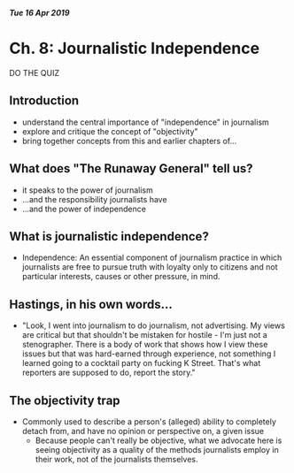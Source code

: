 ***Tue 16 Apr 2019***

# Ch. 8: Journalistic Independence

DO THE QUIZ

## Introduction

* understand the central importance of "independence" in journalism
* explore and critique the concept of "objectivity"
* bring together concepts from this and earlier chapters of...

## What does "The Runaway General" tell us?

* it speaks to the power of journalism
* ...and the responsibility journalists have
* ...and the power of independence

## What is journalistic independence?

* Independence: An essential component of journalism practice in which journalists are free to pursue truth with loyalty only to citizens and not particular interests, causes or other pressure, in mind.

## Hastings, in his own words...

* "Look, I went into journalism to do journalism, not advertising. My views are critical but that shouldn't be mistaken for hostile - I'm just not a stenographer. There is a body of work that shows how I view these issues but that was hard-earned through experience, not something I learned going to a cocktail party on fucking K Street. That's what reporters are supposed to do, report the story."

## The objectivity trap

* Commonly used to describe a person's (alleged) ability to completely detach from, and have no opinion or perspective on, a given issue
  * Because people can't really be objective, what we advocate here is seeing objectivity as a quality of the methods journalists employ in their work, not of the journalists themselves.
